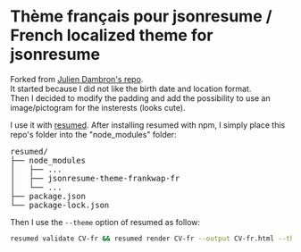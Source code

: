 # Thème français pour jsonresume / French localized theme for jsonresume 

Forked from [Julien Dambron's repo](https://github.com/jdambron/jsonresume-theme-jdambron-fr).  
It started because I did not like the birth date and location format.  
Then I decided to modify the padding and add the possibility to use an image/pictogram for the insterests (looks cute).  

I use it with [resumed](https://github.com/rbardini/resumed).
After installing resumed with npm, I simply place this repo's folder into the "node_modules" folder:
<pre>
resumed/
├── node_modules
│   ├── ...
│   ├── jsonresume-theme-frankwap-fr
│   └── ...
├── package.json
└── package-lock.json
</pre>

Then I use the `--theme` option of resumed as follow:
```bash
resumed validate CV-fr && resumed render CV-fr --output CV-fr.html --theme jsonresume-theme-frankwap-fr 
```
